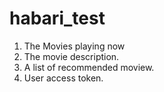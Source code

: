 # habari_test
1. The Movies playing now
2. The movie description.
3. A list of recommended moview.
4. User access token.
